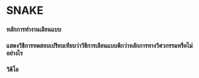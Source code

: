 # SNAKE


### หลักการทำงานเลียนแบบ
### แสดงวิธีการทดสอบเปรียบเทียบว่าวิธีการเลียนแบบดีกว่าหลักการทางวิศวกรรมหรือไม่อย่างไร
### วิดีโอ
